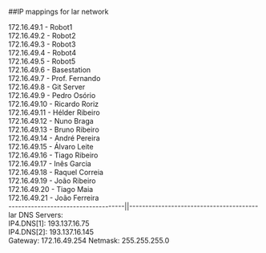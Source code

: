 ##IP mappings for lar network

172.16.49.1 - Robot1   
172.16.49.2 - Robot2   
172.16.49.3 - Robot3   
172.16.49.4 - Robot4   
172.16.49.5 - Robot5   
172.16.49.6 - Basestation  
172.16.49.7 - Prof. Fernando   
172.16.49.8 - Git Server   
172.16.49.9 - Pedro Osório   
172.16.49.10 - Ricardo Roriz   
172.16.49.11 - Hélder Ribeiro   
172.16.49.12 - Nuno Braga      
172.16.49.13 - Bruno Ribeiro   
172.16.49.14 - André Pereira   
172.16.49.15 - Álvaro Leite   
172.16.49.16 - Tiago Ribeiro   
172.16.49.17 - Inês Garcia   
172.16.49.18 - Raquel Correia   
172.16.49.19 - João Ribeiro   
172.16.49.20 - Tiago Maia    
172.16.49.21 - João Ferreira   
------------------------------------||----------------------------------------   
lar DNS Servers:   
IP4.DNS[1]: 193.137.16.75   
IP4.DNS[2]: 193.137.16.145   
Gateway: 172.16.49.254
Netmask: 255.255.255.0
